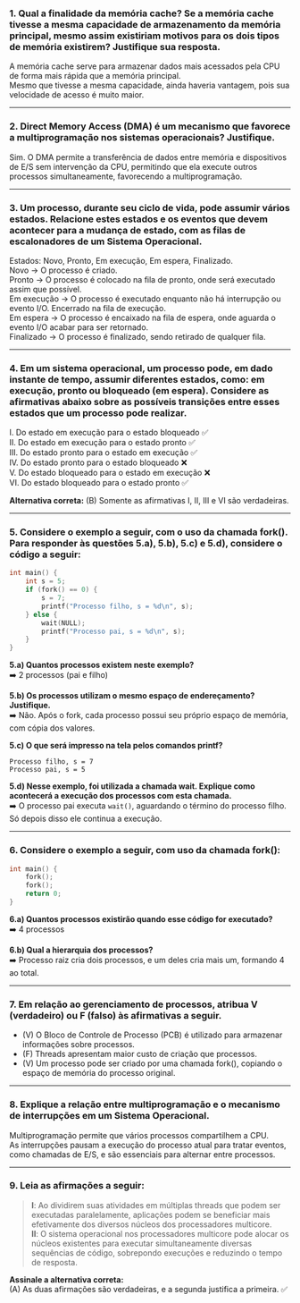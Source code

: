 ### **1. Qual a finalidade da memória cache? Se a memória cache tivesse a mesma capacidade de armazenamento da memória principal, mesmo assim existiriam motivos para os dois tipos de memória existirem? Justifique sua resposta.**

A memória cache serve para armazenar dados mais acessados pela CPU de forma mais rápida que a memória principal.  
Mesmo que tivesse a mesma capacidade, ainda haveria vantagem, pois sua velocidade de acesso é muito maior.

---

### **2. Direct Memory Access (DMA) é um mecanismo que favorece a multiprogramação nos sistemas operacionais? Justifique.**

Sim. O DMA permite a transferência de dados entre memória e dispositivos de E/S sem intervenção da CPU, permitindo que ela execute outros processos simultaneamente, favorecendo a multiprogramação.

---

### **3. Um processo, durante seu ciclo de vida, pode assumir vários estados. Relacione estes estados e os eventos que devem acontecer para a mudança de estado, com as filas de escalonadores de um Sistema Operacional.**

Estados: Novo, Pronto, Em execução, Em espera, Finalizado. <br>
Novo -> O processo é criado. <br>
Pronto -> O processo é colocado na fila de pronto, onde será executado assim que possível. <br>
Em execução -> O processo é executado enquanto não há interrupção ou evento I/O. Encerrado na fila de execução. <br>
Em espera -> O processo é encaixado na fila de espera, onde aguarda o evento I/O acabar para ser retornado. <br>
Finalizado -> O processo é finalizado, sendo retirado de qualquer fila. <br>

---

### **4. Em um sistema operacional, um processo pode, em dado instante de tempo, assumir diferentes estados, como: em execução, pronto ou bloqueado (em espera). Considere as afirmativas abaixo sobre as possíveis transições entre esses estados que um processo pode realizar.**

I. Do estado em execução para o estado bloqueado ✅  
II. Do estado em execução para o estado pronto ✅  
III. Do estado pronto para o estado em execução ✅  
IV. Do estado pronto para o estado bloqueado ❌  
V. Do estado bloqueado para o estado em execução ❌  
VI. Do estado bloqueado para o estado pronto ✅  

**Alternativa correta:** (B) Somente as afirmativas I, II, III e VI são verdadeiras.

---

### **5. Considere o exemplo a seguir, com o uso da chamada fork(). Para responder às questões 5.a), 5.b), 5.c) e 5.d), considere o código a seguir:**

```c
int main() {
    int s = 5;
    if (fork() == 0) {
        s = 7;
        printf("Processo filho, s = %d\n", s);
    } else {
        wait(NULL);
        printf("Processo pai, s = %d\n", s);
    }
}
```

**5.a) Quantos processos existem neste exemplo?**  
➡️ 2 processos (pai e filho)

**5.b) Os processos utilizam o mesmo espaço de endereçamento? Justifique.**  
➡️ Não. Após o fork, cada processo possui seu próprio espaço de memória, com cópia dos valores.

**5.c) O que será impresso na tela pelos comandos printf?**  
```
Processo filho, s = 7
Processo pai, s = 5
```

**5.d) Nesse exemplo, foi utilizada a chamada wait. Explique como acontecerá a execução dos processos com esta chamada.**  
➡️ O processo pai executa `wait()`, aguardando o término do processo filho. Só depois disso ele continua a execução.

---

### **6. Considere o exemplo a seguir, com uso da chamada fork():**

```c
int main() {
    fork();
    fork();
    return 0;
}
```

**6.a) Quantos processos existirão quando esse código for executado?**  
➡️ 4 processos

**6.b) Qual a hierarquia dos processos?**  
➡️ Processo raiz cria dois processos, e um deles cria mais um, formando 4 ao total.

---

### **7. Em relação ao gerenciamento de processos, atribua V (verdadeiro) ou F (falso) às afirmativas a seguir.**

- (V) O Bloco de Controle de Processo (PCB) é utilizado para armazenar informações sobre processos.  
- (F) Threads apresentam maior custo de criação que processos.  
- (V) Um processo pode ser criado por uma chamada fork(), copiando o espaço de memória do processo original.

---

### **8. Explique a relação entre multiprogramação e o mecanismo de interrupções em um Sistema Operacional.**

Multiprogramação permite que vários processos compartilhem a CPU.  
As interrupções pausam a execução do processo atual para tratar eventos, como chamadas de E/S, e são essenciais para alternar entre processos.

---

### **9. Leia as afirmações a seguir:**

> **I**: Ao dividirem suas atividades em múltiplas threads que podem ser executadas paralelamente, aplicações podem se beneficiar mais efetivamente dos diversos núcleos dos processadores multicore.  
> **II**: O sistema operacional nos processadores multicore pode alocar os núcleos existentes para executar simultaneamente diversas sequências de código, sobrepondo execuções e reduzindo o tempo de resposta.

**Assinale a alternativa correta:**  
(A) As duas afirmações são verdadeiras, e a segunda justifica a primeira. ✅

